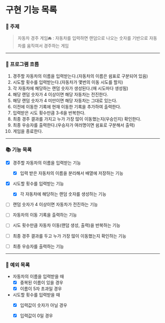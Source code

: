 # 구현 기능 목록

### 📌 주제

> 자동차 경주 게임🚘 : 자동차를 입력하면 랜덤으로 나오는 숫자를 기반으로 자동차를 움직여서 경주하는 게임

---
### 📍 프로그램 흐름

1. 경주할 자동차의 이름을 입력받는다.(자동차의 이름은 쉼표로 구분되어 있음)
2. 시도할 횟수를 입력받는다.(자동차가 몇번의 이동 시도를 할지)
3. 각 자동차에 해당하는 랜덤 숫자가 생성된다.(매 시도마다 생성됨)
4. 해당 랜덤 숫자가 4 이상이면 해당 자동차는 전진한다.
5. 해당 랜덤 숫자가 4 미만이면 해당 자동차는 그대로 있는다.
6. 이전에 이동한 기록에 현재 이동한 기록을 추가하여 출력한다.
7. 입력받은 시도 횟수만큼 3-6을 반복한다.
8. 최종 경주 결과를 가지고 누가 가장 많이 이동했는지(우승인지) 확인한다.
9. 최종 우승자를 출력한다.(우승자가 여러명이면 쉼표로 구분해서 출력)
10. 게임을 종료한다.

---
### 📚 기능 목록

- [x] 경주할 자동차의 이름을 입력받는 기능 
  - [x] 입력 받은 자동차의 이름을 분리해서 배열에 저장하는 기능 
- [x] 시도할 횟수를 입력받는 기능
  - [x] 각 자동차에 해당하는 랜덤 숫자를 생성하는 기능 
- [ ] 랜덤 숫자가 4 이상이면 자동차가 전진하는 기능
- [ ] 자동차의 이동 기록을 출력하는 기능
- [ ] 시도 횟수만큼 자동차 이동(랜덤 생성, 출력)을 반복하는 기능 
- [ ] 최종 경주 결과를 두고 누가 가장 많이 이동했는지 확인하는 기능 
- [ ] 최종 우승자를 출력하는 기능


---
### 📒 예외 목록

- 자동차의 이름을 입력받을 때
  - [x] 중복된 이름이 있을 경우
  - [x] 이름이 5자 초과일 경우
- 시도할 횟수를 입력받을 때 
  - [x] 입력값이 숫자가 아닐 경우 
  - [x] 입력값이 0일 경우
 
